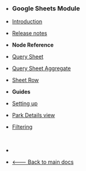 -   <h3>Google Sheets Module</h3>

-   [Introduction](modules/gsheets/)
-   [Release notes](modules/gsheets/release-notes.md)
    <br>

-   **Node Reference**

-   [Query Sheet](modules/gsheets/node-docs/query-sheet/)
-   [Query Sheet Aggregate](modules/gsheets/node-docs/query-sheet-aggregate/)
-   [Sheet Row](modules/gsheets/node-docs/sheet-row/)
    <br/>

-   **Guides**
-   [Setting up](modules/gsheets/guides/setting-up/)
-   [Park Details view](modules/gsheets/guides/park-details/)
-   [Filtering](modules/gsheets/guides/filtering/)

    <br/>

-   &nbsp;
-   [🡐 Back to main docs](/modules/modules)
